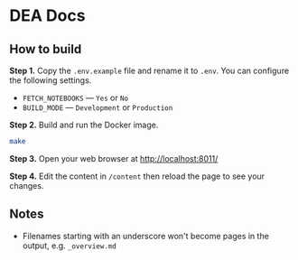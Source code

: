 # DEA Docs

## How to build

**Step 1.** Copy the `.env.example` file and rename it to `.env`. You can configure the following settings.

* `FETCH_NOTEBOOKS` &mdash; `Yes` or `No`
* `BUILD_MODE` &mdash; `Development` or `Production`

**Step 2.** Build and run the Docker image.

```bash
make
```

**Step 3.** Open your web browser at <http://localhost:8011/>

**Step 4.** Edit the content in `/content` then reload the page to see your changes.

## Notes

* Filenames starting with an underscore won't become pages in the output, e.g. `_overview.md`
